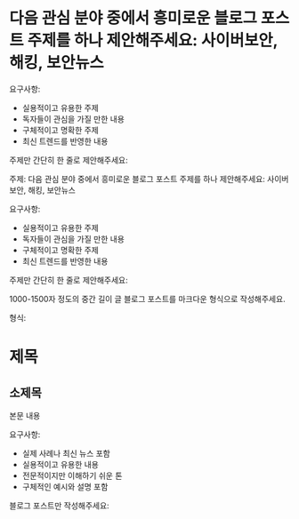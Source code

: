 # 다음 관심 분야 중에서 흥미로운 블로그 포스트 주제를 하나 제안해주세요: 사이버보안, 해킹, 보안뉴스

요구사항:
- 실용적이고 유용한 주제
- 독자들이 관심을 가질 만한 내용
- 구체적이고 명확한 주제
- 최신 트렌드를 반영한 내용

주제만 간단히 한 줄로 제안해주세요:

주제: 다음 관심 분야 중에서 흥미로운 블로그 포스트 주제를 하나 제안해주세요: 사이버보안, 해킹, 보안뉴스

요구사항:
- 실용적이고 유용한 주제
- 독자들이 관심을 가질 만한 내용
- 구체적이고 명확한 주제
- 최신 트렌드를 반영한 내용

주제만 간단히 한 줄로 제안해주세요:

1000-1500자 정도의 중간 길이 글 블로그 포스트를 마크다운 형식으로 작성해주세요.

형식:
# 제목
## 소제목
본문 내용

요구사항:
- 실제 사례나 최신 뉴스 포함
- 실용적이고 유용한 내용
- 전문적이지만 이해하기 쉬운 톤
- 구체적인 예시와 설명 포함

블로그 포스트만 작성해주세요: